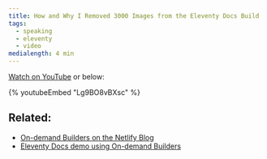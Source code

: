 ```yaml
---
title: How and Why I Removed 3000 Images from the Eleventy Docs Build
tags:
  - speaking
  - eleventy
  - video
medialength: 4 min
---
```

[Watch on YouTube](https://www.youtube.com/watch?v=Lg9BO8vBXsc) or below:

{% youtubeEmbed "Lg9BO8vBXsc" %}

## Related:

* [On-demand Builders on the Netlify Blog](https://www.netlify.com/blog/2021/04/14/faster-builds-for-large-sites-on-netlify-with-on-demand-builders-now-in-early-access/)
* [Eleventy Docs demo using On-demand Builders](https://fns-demo-cloud--11ty.netlify.app/)

